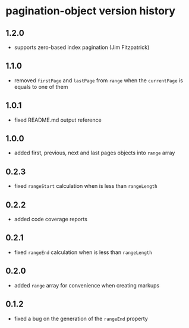 # pagination-object version history


## 1.2.0
- supports zero-based index pagination (Jim Fitzpatrick)

## 1.1.0
- removed `firstPage` and `lastPage` from `range` when the `currentPage` is equals to one of them

## 1.0.1
- fixed README.md output reference

## 1.0.0
- added first, previous, next and last pages objects into `range` array

## 0.2.3
- fixed `rangeStart` calculation when is less than `rangeLength`

## 0.2.2
- added code coverage reports

## 0.2.1
- fixed `rangeEnd` calculation when is less than `rangeLength`

## 0.2.0
- added `range` array for convenience when creating markups

## 0.1.2
- fixed a bug on the generation of the `rangeEnd` property
